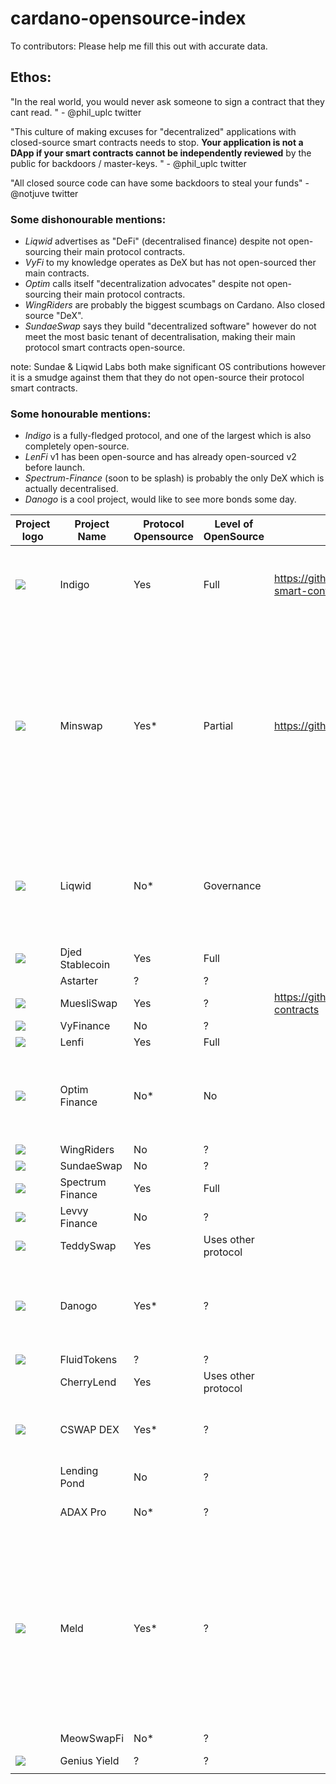 # cardano-opensource-index

To contributors: Please help me fill this out with accurate data.

## Ethos:

"In the real world, you would never ask someone to sign a contract that they cant read. " - @phil_uplc twitter

"This culture of making excuses for "decentralized" applications with closed-source smart contracts needs to stop.
**Your application is not a DApp if your smart contracts cannot be independently reviewed** by the public for backdoors / master-keys. " - @phil_uplc twitter

"All closed source code can have some backdoors to steal your funds" - @notjuve twitter


### Some dishonourable mentions:
- *Liqwid* advertises as "DeFi" (decentralised finance) despite not open-sourcing their main protocol contracts.
- *VyFi* to my knowledge operates as DeX but has not open-sourced ther main contracts. 
- *Optim* calls itself "decentralization advocates" despite not open-sourcing their main protocol contracts.
- *WingRiders* are probably the biggest scumbags on Cardano. Also closed source "DeX".
- *SundaeSwap* says they build "decentralized software" however do not meet the most basic tenant of decentralisation, making their main protocol smart contracts open-source.

note: Sundae & Liqwid Labs both make significant OS contributions however it is a smudge against them that they do not open-source their protocol smart contracts.

### Some honourable mentions:
- *Indigo* is a fully-fledged protocol, and one of the largest which is also completely open-source.
- *LenFi* v1 has been open-source and has already open-sourced v2 before launch.
- *Spectrum-Finance* (soon to be splash) is probably the only DeX which is actually decentralised.
- *Danogo* is a cool project, would like to see more bonds some day.

| Project logo | Project Name       | Protocol Opensource | Level of OpenSource | Link  | *  |
|-|--------------------|---------------------|---------------------|---|---|
| ![](https://sp-ao.shortpixel.ai/client/to_webp,q_glossy,ret_img/https://indigoprotocol.io/wp-content/uploads/2022/01/Indigo-Brand-Logo-Bigger.png) | Indigo             | Yes                 | Full                | https://github.com/IndigoProtocol/indigo-smart-contracts  | disclosure: author of this document is building a competitor to Indigo  |
| ![](https://minswap.org/wp-content/uploads/2022/03/Frame-9.svg) | Minswap            | Yes*                  | Partial                 | https://github.com/CatspersCoffee/contracts  | V1 source is available, however when Wingriders found a vulnerability they were allegedly blackmailed and closed their source. Most recent, corrected contracts I can not find.  |
| ![](https://liqwid.finance/images/icon/logo.svg) | Liqwid             | No*                  | Governance          |   | *Liqwid has opensourced various other components but have not opensourced their main smart contracts.  |
| ![](https://djed.xyz/static/media/logo.de09f990f1a0b5bc8000.svg) | Djed Stablecoin    | Yes                 | Full                |   |   |
| | Astarter           | ?                   | ?                   |   |   |
| ![](https://muesliswap.com/static/media/muesliswap.86e5affdd1cbde9ed769.webp) | MuesliSwap         | Yes                   | ?                   |  https://github.com/lenfiLabs/lenfi-smart-contracts |   |
| ![](https://app.vyfi.io/images/vyfi-blank-logo.png) | VyFinance          | No                   | ?                   |   |   |
| ![](https://lenfi.io/_next/image?url=%2F_next%2Fstatic%2Fmedia%2FNavbarLogo.5a744377.svg&w=384&q=75) | Lenfi              | Yes                 | Full                |   |   |
| ![](https://www.optim.finance/assets/optim.svg) | Optim Finance      | No*                   | No                   |   | *their team in principle support OS but can't OS right now for whatever reasons  |
| ![](https://pbs.twimg.com/profile_images/1612367031457792002/e4UOYgqb_400x400.png) | WingRiders         | No                   | ?                   |   |   |
| ![](https://pbs.twimg.com/profile_images/1573111846579617794/jftnVq8h_400x400.jpg) | SundaeSwap         | No                   | ?                   |   |   |
| ![](https://pbs.twimg.com/profile_images/1636004217843220480/ly0W1Ixq_400x400.jpg) | Spectrum Finance   | Yes                 | Full                |   |   |
| ![](https://pbs.twimg.com/profile_images/1696890987056955394/v27tlEe9_400x400.jpg) | Levvy Finance      | No                   | ?                   |   |   |
| ![](https://pbs.twimg.com/profile_images/1718987221251108864/TNsoOzrQ_400x400.jpg) | TeddySwap          | Yes                 | Uses other protocol |   |   |
| ![](https://lh3.googleusercontent.com/RkL4Flyc1_nGqSst5uMhSgsnmHwDPwYkBENESu9q0k5T-nO3JMgfAJGk-hTFIIySEavcS6LqgKtrBXJxhLM_D3VlIUGKhm6W=w160-rw) | Danogo             | Yes*                   | ?                   |   | * ironic that an optim-derived product is opensource but optim isn't  |
| ![](https://fluidtokens.com/static/media/logo.461d3a250fd296c5e61ed5cafb27c7a6.svg) | FluidTokens        | ?                   | ?                   |   |   |
|  | CherryLend         | Yes                 | Uses other protocol |   |   |
| ![](https://www.cswap.info/static/media/green-logo.3e2de991.svg)  | CSWAP DEX          | Yes*                   | ?                   |   | * Allegedly opensource but I cannot find the repository  |
| | Lending Pond       | No                   | ?                   |   |   |
| | ADAX Pro           | No*                   | ?                   |   |  *project is seemingly dead |
| ![](https://3964467418-files.gitbook.io/~/files/v0/b/gitbook-x-prod.appspot.com/o/spaces%2F-M_oxWvdScPMaJMzf8V0%2Fuploads%2FfElZZkA6893vtZLN9Eqo%2FMELD_gitbook_newlogo-01.png?alt=media&token=dffd7f40-053b-481c-8a55-1f2dc45a34e6) | Meld               | Yes*                   | ?                   |   |  *opensource in spite of not being deployed. They might not have a commitment to Cardano but they have done better than every closed source project on this list.  |
| | MeowSwapFi         | No*                   | ?                   |   | *Seemingly dead  |
|  ![](https://www.geniusyield.co/css/img/logo-new.png)  | Genius Yield       | ?                   | ?                   |   |   |
| |                    |                     |                     |   |   |
